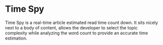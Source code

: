 # Time Spy
Time Spy is a real-time article estimated read time count down. It sits nicely next to a body of content, allows the developer to select the topic complexity while analyzing the word count to provide an accurate time estimation.